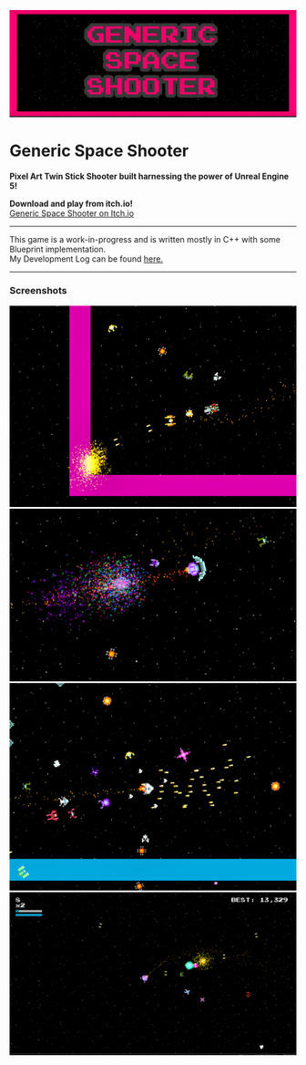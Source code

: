 ![Generic Space Shooter](/Assets-Source/Screenshots/Banner-Image-001.png "Generic Space Shooter")

# Generic Space Shooter

**Pixel Art Twin Stick Shooter built harnessing the power of Unreal Engine 5!**

**Download and play from itch.io!**\
[Generic Space Shooter on Itch.io](https://rskala.itch.io/generic-space-shooter)

---

This game is a work-in-progress and is written mostly in C++ with some Blueprint implementation.\
My Development Log can be found [here.](https://github.com/RSkala/SpaceShooter02/blob/main/Documents/SpaceShooter02-DevNotes.txt)

---

### Screenshots

![Screenshot1](/Assets-Source/Screenshots/Screenshot-Gameplay-005.png "Screenshot1")
![Screenshot1](/Assets-Source/Screenshots/Screenshot-Gameplay-006.png "Screenshot1")
![Screenshot1](/Assets-Source/Screenshots/Screenshot-Gameplay-004.png "Screenshot1")
![Screenshot1](/Assets-Source/Screenshots/Screenshot-Gameplay-001.png "Screenshot1")
